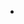 
* <script src="break.js">
* <script src="break.min.js">
	
Exemple:
-------------------------------------------------
```js
var req = new BreakRequest("https://echo.websocket.org"); //BREAK AUTOMATICALLY SET THE URL ON 'wss://echo.websocket.org'
req.on('message', function(msg){
  console.log(msg.data);
});
req.on('error', function(e){
  console.error(e);
});
req.on('close', function(e){
  console.warn("Server closed ! : "+e);
});
req.on('open', function(response){
	if(response){
		console.info(response); //JSON
	}
	req.send('Connection effectued');
});
//req.listen(3000);
req.connect();
```

# How to Use:

Define the variable without launching the query:

```js
var request = new BreakRequest("url");
request.on(type, function(){}); //SEE 'https://github.com/YoannCHB/Break#support--all'
```

How to know if the connection is ok ?

```js
request.on('open', function(response){
  console.log(response);
});
```
Send:
```js
request.on('open', function(response){
  request.send("I m connected");
});
```

Launch the connection:

```js
request.connect("new url || auto setup to the default url");
```

## Extensions:

```js
req.type //RETRUN THE TYPE OF REQUEST USED
req.json //RETURN THE RESPONSE IN JSON 
req.url //RETURN THE URL
req.response //RETURN THE RESPONSE
req.send //SEND
req.connected //RETURN THE STATUS
req.error //RETURN THE STATUS
req.correctURL //RETURN CORRIGED URL
req.listen //FUNCTION TO SET A PORT (example: https://localhost:3000)
```
